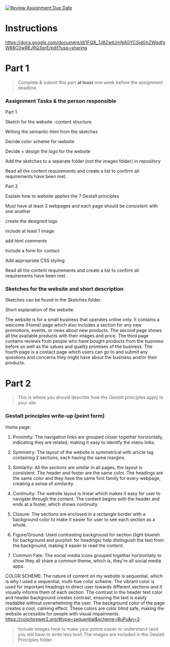[![Review Assignment Due Date](https://classroom.github.com/assets/deadline-readme-button-22041afd0340ce965d47ae6ef1cefeee28c7c493a6346c4f15d667ab976d596c.svg)](https://classroom.github.com/a/LO5PCc12)
# Instructions

https://docs.google.com/document/d/1FQ8_7J8ZwtUmNAGYCSjdGhZWqdfgW86C0wREJ9Q3grE/edit?usp=sharing

# Part 1
> Complete & submit this part **at least** one week before the assignment deadline.

### Assignment Tasks & the person responsible

Part 1

Sketch for the website -content structure

Writing the semantic html from the sketches

Decide color scheme for website

Decide + design the logo for the website

Add the sketches to a seperate folder (not the images folder) in repository

Read all the content requirements and create a list to confirm all requirements have been met.

Part 2

Explain how to website applies the 7 Gestalt principles

Must have at least 3 webpages and each page should be consistent with one another

create the designed logo

include at least 1 image

add html comments

Include a form for contact 

Add appropriate CSS styling 

Read all the content requirements and create a list to confirm all requirements have been met.


### Sketches for the website and short description

Sketches can be found in the Sketches folder.

Short explanation of the website: 

The website is for a small business that operates online only. It contains a welcome (Home) page which also includes a section for any new promotions, events, or news about new products. The second page shows all the available products with their images and price. The third page contains reviews from people who have bought products from the business before as well as the values and quality promises of the business. The fourth page is a contact page which users can go to and submit any questions and concerns they might have about the business and/or their products.



# Part 2
> This is where you should describe how the Gestalt principles apply to your site

### Gestalt principles write-up (point form)
Home page: 
1. Proximity: The navigation links are grouped closer together horizontally, indicating they are related, making it easy to identify the menu links.

2. Symmetry: The layout of the website is symmetrical with article tag containing 2 sections, each having the same margins. 

3. Similarity: All the sections are similar in all pages, the layout is consistent. The header and footer are the same color. The headings are the same color and they have the same font family for every webpage, creating a sense of similarity.

4. Continuity: The website layout is linear which makes it easy for user to navigate through the content. The content begins with the header and ends at a footer, which shows continuity. 

5. Closure: The sections are enclosed in a rectangle border with a background color to make it easier for user to see each section as a whole.

6. Figure/Ground: Used contrasting background for section (light blueish for background and purplish for headings) help distinguish the text from the background, making it easier to read the content.

7. Common Fate: The social media icons grouped together horizontally to show they all share a common theme, which is, they're all social media apps.

COLOR SCHEME: The nature of content on my website is sequential, which is why I used a sequential, multi-hue color scheme. The vibrant color is used for important headings to direct user towards different sections and it visually informs them of each section. The contrast in the header text color and header background creates contrast, ensuring the text is easily readabke without overwhelming the user. The background color of the page creates a cool, calming effect. These colors are color blind safe, making the website accessible for people with visual impairments.
https://colorbrewer2.org/#type=sequential&scheme=BuPu&n=3

> Include images here to make your points easier to understand (and you will have to write less too!)
The images are included in the Gestalt Principles folder.